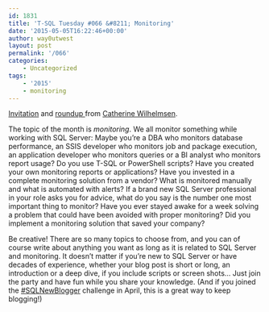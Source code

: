 ```yaml
---
id: 1831
title: 'T-SQL Tuesday #066 &#8211; Monitoring'
date: '2015-05-05T16:22:46+00:00'
author: way0utwest
layout: post
permalink: '/066'
categories:
    - Uncategorized
tags:
    - '2015'
    - monitoring
---
```


[Invitation](https://www.cathrinewilhelmsen.net/2015/05/05/invitation-to-t-sql-tuesday-66-monitoring/) and [roundup ](https://www.cathrinewilhelmsen.net/2015/05/19/roundup-of-t-sql-tuesday-66-monitoring/)from [Catherine Wilhelmsen](https://www.cathrinewilhelmsen.net).

The topic of the month is *monitoring*. We all monitor something while working with SQL Server: Maybe you’re a DBA who monitors database performance, an SSIS developer who monitors job and package execution, an application developer who monitors queries or a BI analyst who monitors report usage? Do you use T-SQL or PowerShell scripts? Have you created your own monitoring reports or applications? Have you invested in a complete monitoring solution from a vendor? What is monitored manually and what is automated with alerts? If a brand new SQL Server professional in your role asks you for advice, what do you say is the number one most important thing to monitor? Have you ever stayed awake for a week solving a problem that could have been avoided with proper monitoring? Did you implement a monitoring solution that saved your company?

Be creative! There are so many topics to choose from, and you can of course write about anything you want as long as it is related to SQL Server and monitoring. It doesn’t matter if you’re new to SQL Server or have decades of experience, whether your blog post is short or long, an introduction or a deep dive, if you include scripts or screen shots… Just join the party and have fun while you share your knowledge. (And if you joined the [#SQLNewBlogger](https://twitter.com/search?f=realtime&q=%23SQLNewBlogger) challenge in April, this is a great way to keep blogging!)
